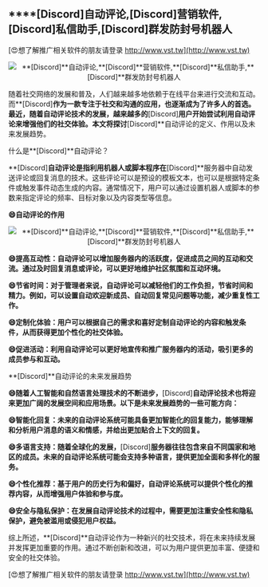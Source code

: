 ## ****[Discord]**自动评论,**[Discord]**营销软件,**[Discord]**私信助手,**[Discord]**群发防封号机器人**

[😍想了解推广相关软件的朋友请登录 http://www.vst.tw](http://www.vst.tw)

 <center><img src="https://vst.tw/MP4/tuiguang/png/0.png" alt="**[Discord]**自动评论,**[Discord]**营销软件,**[Discord]**私信助手,**[Discord]**群发防封号机器人"></center>

随着社交网络的发展和普及，人们越来越多地依赖于在线平台来进行交流和互动。而**[Discord]**作为一款专注于社交和沟通的应用，也逐渐成为了许多人的首选。最近，随着自动评论技术的发展，越来越多的**[Discord]**用户开始尝试利用自动评论来增强他们的社交体验。本文将探讨**[Discord]**自动评论的定义、作用以及未来发展趋势。

什么是**[Discord]**自动评论？

**[Discord]**自动评论是指利用机器人或脚本程序在**[Discord]**服务器中自动发送评论或回复消息的技术。这些评论可以是预设的模板文本，也可以是根据特定条件或触发事件动态生成的内容。通常情况下，用户可以通过设置机器人或脚本的参数来指定评论的频率、目标对象以及内容类型等信息。

**😄自动评论的作用**

 <center><img src="https://vst.tw/MP4/tuiguang/png/5.png" alt="**[Discord]**自动评论,**[Discord]**营销软件,**[Discord]**私信助手,**[Discord]**群发防封号机器人"></center>

**😄提高互动性：自动评论可以增加服务器内的活跃度，促进成员之间的互动和交流。通过及时回复消息或评论，可以更好地维护社区氛围和互动环境。**

**😄节省时间：对于管理者来说，自动评论可以减轻他们的工作负担，节省时间和精力。例如，可以设置自动欢迎新成员、自动回复常见问题等功能，减少重复性工作。**

**😄定制化体验：用户可以根据自己的需求和喜好定制自动评论的内容和触发条件，从而获得更加个性化的社交体验。**

**😄促进活动：利用自动评论可以更好地宣传和推广服务器内的活动，吸引更多的成员参与和互动。**

**[Discord]**自动评论的未来发展趋势

**😄随着人工智能和自然语言处理技术的不断进步，**[Discord]**自动评论技术也将迎来更加广阔的发展空间和应用场景。以下是未来发展趋势的一些可能方向：**

**😄智能化回复：未来的自动评论系统可能具备更加智能化的回复能力，能够理解和分析用户消息的语义和情感，并给出更加贴合上下文的回复。**

**😄多语言支持：随着全球化的发展，**[Discord]**服务器往往包含来自不同国家和地区的成员。未来的自动评论系统可能会支持多种语言，提供更加全面和多样化的服务。**

**😄个性化推荐：基于用户的历史行为和偏好，自动评论系统可以提供个性化的推荐内容，从而增强用户体验和参与度。**

**😄安全与隐私保护：在发展自动评论技术的过程中，需要更加注重安全性和隐私保护，避免被滥用或侵犯用户权益。**

综上所述，**[Discord]**自动评论作为一种新兴的社交技术，将在未来持续发展并发挥更加重要的作用。通过不断创新和改进，可以为用户提供更加丰富、便捷和安全的社交体验。

[😍想了解推广相关软件的朋友请登录 http://www.vst.tw](http://www.vst.tw)




